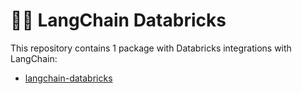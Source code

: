 # 🦜️🔗 LangChain Databricks

This repository contains 1 package with Databricks integrations with LangChain:

- [langchain-databricks](https://pypi.org/project/langchain-databricks/)
